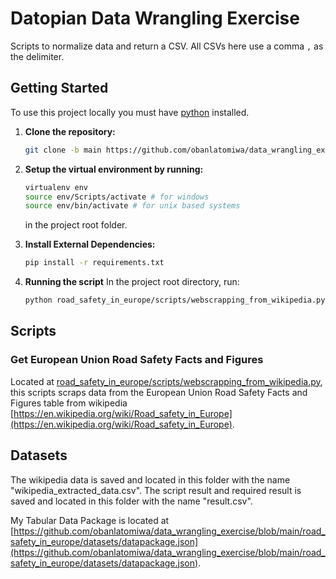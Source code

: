 # Datopian Data Wrangling Exercise
 Scripts to normalize data and return a CSV. All CSVs here use a comma `,` as the delimiter.

## Getting Started
To use this project locally you must have [python](https://www.python.org/downloads/) installed.

1. **Clone the repository:**
    ```sh
    git clone -b main https://github.com/obanlatomiwa/data_wrangling_exercise.git
    ```
2. **Setup the virtual environment by running:**
    ```sh
    virtualenv env
    source env/Scripts/activate # for windows
    source env/bin/activate # for unix based systems
    ```
    in the project root folder.
   
3. **Install External Dependencies:**
    ```sh
    pip install -r requirements.txt
    ```
   
5. **Running the script**
    In the project root directory, run:
    ```sh
    python road_safety_in_europe/scripts/webscrapping_from_wikipedia.py
    ```

## Scripts

### Get European Union Road Safety Facts and Figures
Located at [road_safety_in_europe/scripts/webscrapping_from_wikipedia.py](road_safety_in_europe/scripts/webscrapping_from_wikipedia.py), 
this scripts scraps data from the European Union Road Safety Facts and Figures table from wikipedia [https://en.wikipedia.org/wiki/Road_safety_in_Europe](https://en.wikipedia.org/wiki/Road_safety_in_Europe).

## Datasets
The wikipedia data is saved and located in this folder with the name "wikipedia_extracted_data.csv".
The script result and required result is saved and located in this folder with the name "result.csv".

My Tabular Data Package is located at [https://github.com/obanlatomiwa/data_wrangling_exercise/blob/main/road_safety_in_europe/datasets/datapackage.json](https://github.com/obanlatomiwa/data_wrangling_exercise/blob/main/road_safety_in_europe/datasets/datapackage.json).
